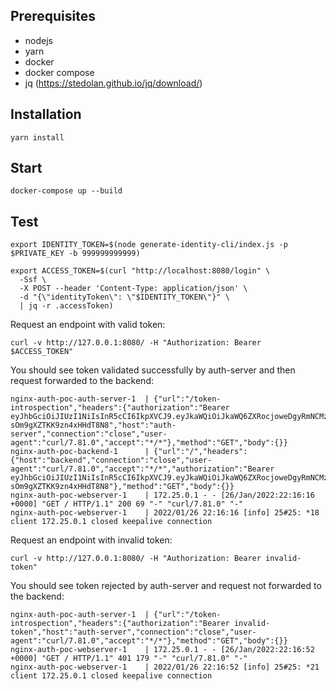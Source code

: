 ## Prerequisites
- nodejs
- yarn
- docker
- docker compose
- jq (https://stedolan.github.io/jq/download/)

## Installation
```shell
yarn install
```

## Start
```shell
docker-compose up --build
```

## Test

```shell
export IDENTITY_TOKEN=$(node generate-identity-cli/index.js -p $PRIVATE_KEY -b 999999999999)
```

```shell
export ACCESS_TOKEN=$(curl "http://localhost:8080/login" \
  -Ssf \
  -X POST --header 'Content-Type: application/json' \
  -d "{\"identityToken\": \"$IDENTITY_TOKEN\"}" \
  | jq -r .accessToken) 
```
Request an endpoint with valid token:
```shell
curl -v http://127.0.0.1:8080/ -H "Authorization: Bearer $ACCESS_TOKEN"
```
You should see token validated successfully by auth-server and then request forwarded to the backend:
```text
nginx-auth-poc-auth-server-1  | {"url":"/token-introspection","headers":{"authorization":"Bearer eyJhbGciOiJIUzI1NiIsInR5cCI6IkpXVCJ9.eyJkaWQiOiJkaWQ6ZXRocjoweDgyRmNCMzEzODVFYUJlMjYxRTRlNjAwM2I5RjJDYjJhZjM0ZTI2NTQiLCJ2ZXJpZmllZFJvbGVzIjpbeyJuYW1lIjoicm9sZTEiLCJuYW1lc3BhY2UiOiJyb2xlMS5yb2xlcy5hcHAtdGVzdDIuYXBwcy5hcnR1ci5pYW0uZXdjIn1dLCJpYXQiOjE2NDMyMzM4MjB9.lyKwCib128oOFA8aVsqZ-sOm9gXZTKK9zn4xHHdT8N8","host":"auth-server","connection":"close","user-agent":"curl/7.81.0","accept":"*/*"},"method":"GET","body":{}}
nginx-auth-poc-backend-1      | {"url":"/","headers":{"host":"backend","connection":"close","user-agent":"curl/7.81.0","accept":"*/*","authorization":"Bearer eyJhbGciOiJIUzI1NiIsInR5cCI6IkpXVCJ9.eyJkaWQiOiJkaWQ6ZXRocjoweDgyRmNCMzEzODVFYUJlMjYxRTRlNjAwM2I5RjJDYjJhZjM0ZTI2NTQiLCJ2ZXJpZmllZFJvbGVzIjpbeyJuYW1lIjoicm9sZTEiLCJuYW1lc3BhY2UiOiJyb2xlMS5yb2xlcy5hcHAtdGVzdDIuYXBwcy5hcnR1ci5pYW0uZXdjIn1dLCJpYXQiOjE2NDMyMzM4MjB9.lyKwCib128oOFA8aVsqZ-sOm9gXZTKK9zn4xHHdT8N8"},"method":"GET","body":{}}
nginx-auth-poc-webserver-1    | 172.25.0.1 - - [26/Jan/2022:22:16:16 +0000] "GET / HTTP/1.1" 200 69 "-" "curl/7.81.0" "-"
nginx-auth-poc-webserver-1    | 2022/01/26 22:16:16 [info] 25#25: *18 client 172.25.0.1 closed keepalive connection
```
Request an endpoint with invalid token:
```shell
curl -v http://127.0.0.1:8080/ -H "Authorization: Bearer invalid-token"
```
You should see token rejected by auth-server and request not forwarded to the backend:
```text
nginx-auth-poc-auth-server-1  | {"url":"/token-introspection","headers":{"authorization":"Bearer invalid-token","host":"auth-server","connection":"close","user-agent":"curl/7.81.0","accept":"*/*"},"method":"GET","body":{}}
nginx-auth-poc-webserver-1    | 172.25.0.1 - - [26/Jan/2022:22:16:52 +0000] "GET / HTTP/1.1" 401 179 "-" "curl/7.81.0" "-"
nginx-auth-poc-webserver-1    | 2022/01/26 22:16:52 [info] 25#25: *21 client 172.25.0.1 closed keepalive connection
```
